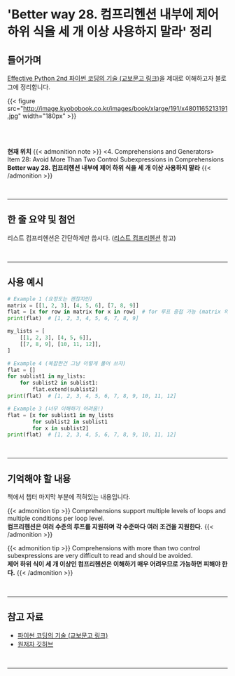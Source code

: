# 'Better way 28. 컴프리헨션 내부에 제어 하위 식을 세 개 이상 사용하지 말라' 정리


## 들어가며

[Effective Python 2nd 파이썬 코딩의 기술 (교보문고 링크)](http://digital.kyobobook.co.kr/digital/ebook/ebookDetail.ink?selectedLargeCategory=001&barcode=4801165213191&orderClick=LEH&Kc=)을 제대로 이해하고자 블로그에 정리합니다.

{{< figure src="http://image.kyobobook.co.kr/images/book/xlarge/191/x4801165213191.jpg" width="180px" >}}

<br/>
<br/>

**현재 위치**
{{< admonition note >}}
<4. Comprehensions and Generators>  
Item 28: Avoid More Than Two Control Subexpressions in Comprehensions  
**Better way 28. 컴프리헨션 내부에 제어 하위 식을 세 개 이상 사용하지 말라**
{{< /admonition >}}


<br/>

---

## 한 줄 요약 및 첨언

리스트 컴프리헨션은 간단하게만 씁시다.
([리스트 컴프리헨션](https://mechurak.github.io/ko/posts/python/2020-11-26_list-comprehension/) 참고)

<br/>

---

## 사용 예시

```python
# Example 1 (요정도는 괜찮지만)
matrix = [[1, 2, 3], [4, 5, 6], [7, 8, 9]]
flat = [x for row in matrix for x in row]  # for 루프 중첩 가능 (matrix 의 row, 고 row 안의 x 이용)
print(flat)  # [1, 2, 3, 4, 5, 6, 7, 8, 9]

my_lists = [
    [[1, 2, 3], [4, 5, 6]],
    [[7, 8, 9], [10, 11, 12]],
]

# Example 4 (복잡한건 그냥 이렇게 풀어 쓰자)
flat = []
for sublist1 in my_lists:
    for sublist2 in sublist1:
        flat.extend(sublist2)
print(flat)  # [1, 2, 3, 4, 5, 6, 7, 8, 9, 10, 11, 12]

# Example 3 (너무 이해하기 어려움!)
flat = [x for sublist1 in my_lists
        for sublist2 in sublist1
        for x in sublist2]
print(flat)  # [1, 2, 3, 4, 5, 6, 7, 8, 9, 10, 11, 12]
```


<br/>

---

## 기억해야 할 내용

책에서 챕터 마지막 부분에 적혀있는 내용입니다.

{{< admonition tip >}}
Comprehensions support multiple levels of loops and multiple conditions per loop level.  
**컴프리헨션은 여러 수준의 루프를 지원하며 각 수준마다 여러 조건을 지원한다.**
{{< /admonition >}}

{{< admonition tip >}}
Comprehensions with more than two control subexpressions are very difficult to read and should be avoided.  
**제어 하위 식이 세 개 이상인 컴프리헨션은 이해하기 매우 어려우므로 가능하면 피해야 한다.**
{{< /admonition >}}

<br/>

---

## 참고 자료

- [파이썬 코딩의 기술 (교보문고 링크)](http://digital.kyobobook.co.kr/digital/ebook/ebookDetail.ink?selectedLargeCategory=001&barcode=4801165213191&orderClick=LEH&Kc=)
- [원저자 깃허브](https://github.com/bslatkin/effectivepython/blob/master/example_code/item_28.py)

<br/>

---
